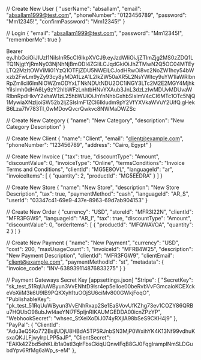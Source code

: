 // Create New User
{
  "userName": "absallam",
  "email": "absallam1999@test.com",
  "phoneNumber": "0123456789",
  "password": "Mm12345!",
  "confirmPassword": "Mm12345!"
}


// Login
{
  "email": "absallam1999@test.com",
  "password": "Mm12345!",
  "rememberMe": true
}


Bearer eyJhbGciOiJIUzI1NiIsInR5cCI6IkpXVCJ9.eyJzdWIiOiJjZTlmZjg2MS0zZDQ1LTQ1NjgtYjRmNy03NjNhNjBmODI4ZGIiLCJqdGkiOiJhZTMwN2Q5OC04MTEyLTQ2MzItOWViMi01YzQ1OTFjZDU5NWEiLCJodHRwOi8vc2NoZW1hcy54bWxzb2FwLm9yZy93cy8yMDA1LzA1L2lkZW50aXR5L2NsYWltcy9uYW1laWRlbnRpZmllciI6ImNlOWZmODYxLTNkNDUtNDU2OC1iNGY3LTc2M2E2MGY4MjhkYiIsImh0dHA6Ly9zY2hlbWFzLnhtbHNvYXAub3JnL3dzLzIwMDUvMDUvaWRlbnRpdHkvY2xhaW1zL25hbWUiOiJhYnNhbGxhbSIsImV4cCI6MTc1OTc5NjQ1MywiaXNzIjoiSW52b2ljZSIsImF1ZCI6Ikludm9pY2VfYXVkaWVuY2UifQ.gHekB6Lza7lV783TI_0wMDovQvcrQwkvc8NWMaDWZSc


// Create New Category
{
  "name": "New Category",
  "description": "New Category Description"
}


// Create New Client
{
  "name": "Client",
  "email": "client@example.com",
  "phoneNumber": "123456789",
  "address": "Cairo, Egypt"
}


// Create New Invoice
{
  "tax": true,
  "discountType": "Amount",
  "discountValue": 0,
  "invoiceType": "Online",
  "termsConditions": "Invoice Terms and Conditions",
  "clientId": "MG5E8OVL",
  "languageId": "ar",
  "invoiceItems": [
    {
      "quantity": 2,
      "productId": "MG5EEDRA"
    }
  ]
}


// Create New Store
{
  "name": "New Store",
  "description": "New Store Description",
  "tax": true,
  "paymentMethod": "cash",
  "languageId": "AR_S",
  "userId": "03347c41-69e9-437e-8963-69d7ab904153"
}


// Create New Order
{
  "currency": "USD",
  "storeId": "MFR3I22N",
  "clientId": "MFR3FGW9",
  "languageId": "AR_I",
  "tax": true,
  "discountType": "Amount",
  "discountValue": 0,
  "orderItems": [
    {
      "productId": "MFQWAVOA",
      "quantity": 2
    }
  ]
}


// Create New Payment
{
  "name": "New Payment",
  "currency": "USD",
  "cost": 200,
  "maxUsageCount": 1,
  "invoiceId": "MFRB4W25",
  "description": "New Payment Description",
  "clientId": "MFR3FGW9",
  "clientEmail": "client@example.com",
  "paymentMethodId": "st",
  "metadata": {
    "invoice_code": "INV-638939114876833275"
  }
}


// Payment Gateways Secret Key [appsettings.json]
    "Stripe": {
    "SecretKey": "sk_test_51RqUuWByun3VvENhtD9lsr4ep5elIoe00beRvbVvFGmcaioKCEXckeVoXiiM3k6U9IB9PQKXyh1tuOOjSU6ciMv800GWkjFoqO",
    "PublishableKey": "pk_test_51RqUuWByun3VvENhRxap2Se1EaSVovUfKZhg73ev1COZY86QRBu7HQUbO98ubJwI4aeYNI7F5pIjnRIKAUMGEDDA00icnZPzYP",
    "WebhookSecret": "whsec_StXeiXoDiJ074yRXjlA98bSeS9CKH4j9"
  },
  "PayPal": {
    "ClientId": "Adu3eQ5Ko772BsijUDjU8HBdA5TP5RJnbSN3MjP0WxihYK4K13Nf99vdhuKsxaQKJLFjwylrpLPP5aJP",
    "ClientSecret": "EAKk42Zbd5ehKLib1a0atI3qlrFbsCkiqUQnwIFqB8GJ0FqgIramplNmSLDGubdYpv6RfMg6aWp_s-eM"
  },